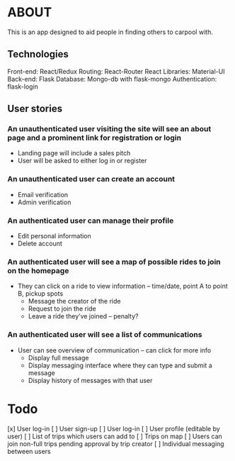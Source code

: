 # ABOUT

This is an app designed to aid people in finding others to carpool with.

## Technologies
Front-end: React/Redux
Routing: React-Router
React Libraries: Material-UI
Back-end: Flask
Database: Mongo-db with flask-mongo
Authentication: flask-login

## User stories

### An unauthenticated user visiting the site will see an about page and a prominent link for registration or login
  - Landing page will include a sales pitch
  - User will be asked to either log in or register

### An unauthenticated user can create an account
  - Email verification
  - Admin verification

### An authenticated user can manage their profile
  - Edit personal information
  - Delete account

### An authenticated user will see a map of possible rides to join on the homepage
  - They can click on a ride to view information – time/date, point A to
    point B, pickup spots
      - Message the creator of the ride
      - Request to join the ride
      - Leave a ride they’ve joined – penalty?

### An authenticated user will see a list of communications
  - User can see overview of communication – can click for more info
      - Display full message
      - Display messaging interface where they can type and submit a message
      - Display history of messages with that user

# Todo
[x] User log-in
[ ] User sign-up
[ ] User log-in
[ ] User profile (editable by user)
[ ] List of trips which users can add to
[ ] Trips on map
[ ] Users can join non-full trips pending approval by trip creator
[ ] Individual messaging between users
